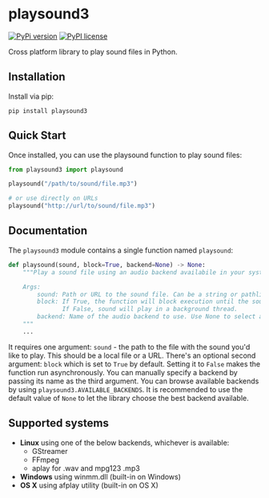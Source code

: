 # playsound3

[![PyPi version](https://img.shields.io/badge/dynamic/json?label=latest&query=info.version&url=https%3A%2F%2Fpypi.org%2Fpypi%2Fplaysound3%2Fjson)](https://pypi.org/project/playsound3)
[![PyPI license](https://img.shields.io/badge/dynamic/json?label=license&query=info.license&url=https%3A%2F%2Fpypi.org%2Fpypi%2Fplaysound3%2Fjson)](https://pypi.org/project/playsound3)

Cross platform library to play sound files in Python.

## Installation

Install via pip:

```
pip install playsound3
```

## Quick Start

Once installed, you can use the playsound function to play sound files:

```python
from playsound3 import playsound

playsound("/path/to/sound/file.mp3")

# or use directly on URLs
playsound("http://url/to/sound/file.mp3")
```

## Documentation

The `playsound3` module contains a single function named `playsound`:

```python
def playsound(sound, block=True, backend=None) -> None:
    """Play a sound file using an audio backend availabile in your system.

    Args:
        sound: Path or URL to the sound file. Can be a string or pathlib.Path.
        block: If True, the function will block execution until the sound finishes playing.
               If False, sound will play in a background thread.
        backend: Name of the audio backend to use. Use None to select automatically.
    """
    ...
```

It requires one argument: `sound` - the path to the file with the sound you'd like to play.
This should be a local file or a URL.
There's an optional second argument: `block` which is set to `True` by default.
Setting it to `False` makes the function run asynchronously.
You can manually specify a backend by passing its name as the third argument.
You can browse available backends by using `playsound3.AVAILABLE_BACKENDS`.
It is recommended to use the default value of `None` to let the library choose the best backend available.

## Supported systems

* **Linux** using one of the below backends, whichever is available:
    * GStreamer
    * FFmpeg
    * aplay for .wav and mpg123 .mp3
* **Windows** using winmm.dll (built-in on Windows)
* **OS X** using afplay utility (built-in on OS X)
